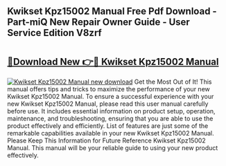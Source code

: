 ## Kwikset Kpz15002 Manual Free Pdf Download - Part-miQ New Repair Owner Guide - User Service Edition V8zrf

# <h2><a href="http://bc41482.oget.top/?id=Kwikset+Kpz15002+Manual">🔗Download New 👉🔴 Kwikset Kpz15002 Manual</a></h2>

[![Kwikset Kpz15002 Manual new download](https://i.imgur.com/5g1atiW.png)](http://bc41482.oget.top/?id=Kwikset+Kpz15002+Manual)
Get the Most Out of It! This manual offers tips and tricks to maximize the performance of your new Kwikset Kpz15002 Manual. To ensure a successful experience with your new Kwikset Kpz15002 Manual, please read this user manual carefully before use. It includes essential information on product setup, operation, maintenance, and troubleshooting, ensuring that you are able to use the product effectively and efficiently. List of features are just some of the remarkable capabilities available in your new Kwikset Kpz15002 Manual. Please Keep This Information for Future Reference Kwikset Kpz15002 Manual. This manual will be your reliable guide to using your new product effectively.
